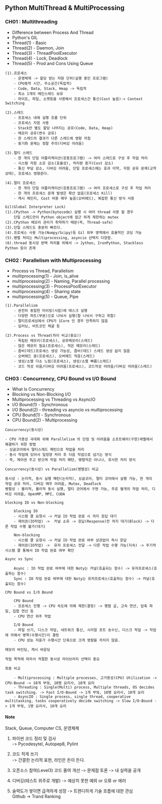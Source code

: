 ## Python MultiThread & MultiProcessing



### CH01 : Multithreading      
- Difference between Process And Thread
- Python's GIL
- Thread(1) - Basic
- Thread(2) - Daemon, Join
- Thread(3) - ThreadPoolExecutor
- Thread(4) - Lock, Deadlock
- Thread(5) - Prod and Cons Using Queue


```
(1).프로세스
    - 운영체제 -> 할당 받는 자원 단위(실행 중인 프로그램)
    - CPU동작 시간, 주소공간(독립적)
    - Code, Data, Stack, Heap -> 독립적
    - 최소 1개의 메인스레드 보유
    - 파이프, 파일, 소켓등을 사용해서 프로세스간 통신(Cost 높음)-> Context Switching

(2).스레드
    - 프로세스 내에 실행 흐름 단위
    - 프로세스 자원 사용
    - Stack만 별도 할당 나머지는 공유(Code, Data, Heap)
    - 메모리 공유(변수 공유)
    - 한 스레드의 결과가 다른 스레드에 영향 끼침
    - 동기화 문제는 정말 주의(디버깅 어려움)

(3).멀티 스레드
    - 한 개의 단일 어플리케이션(응용프로그램) -> 여러 스레드로 구성 후 작업 처리
    - 시스템 자원 소모 감소(효율성), 처리량 증가(Cost 감소)
    - 통신 부담 감소, 디버깅 어려움, 단일 프로세스에는 효과 미약, 자원 공유 문제(교착상태), 프로세스 영향준다.

(4).멀티 프로세스
    - 한 개의 단일 어플리케이션(응용프로그램) -> 여러 프로세스로 구성 후 작업 처리
    - 한 개의 프로세스 문제 발생은 확산 없음(프로세스 Kill)
    - 캐시 체인지, Cost 비용 매우 높음(오버헤드), 복잡한 통신 방식 사용

```


```
Gil(Global Interpreter Lock)
(1).CPython -> Python(bytecode) 실행 시 여러 thread 사용 할 경우
    단일 스레드만이 Python object에 접근 하게 제한하는 mutex
(2).CPython 메모리 관리가 취약하기 때문(즉, Thread-safe)
(3).단일 스레드도 충분히 빠르다.
(4).프로세스 사용 가능(Numpy/Scipy)등 Gil 외부 영역에서 효율적인 코딩 가능
(5).병렬 처리는 Multiprocessing, asyncio 선택지 다양함.
(6).thread 동시성 완벽 처리를 위해서 -> Jython, IronPython, Stackless Python 등이 존재

```
### CH02 : Parallelism with Multiprocessing    
- Process vs Thread, Parallelism
- multiprocessing(1) - Join, is_alive
- multiprocessing(2) - Naming, Parallel processing
- multiprocessing(3) - ProcessPoolExecutor
- multiprocessing(4) - Sharing state
- multiprocessing(5) - Queue, Pipe


```
(1).Parallelism
    - 완전히 동일한 타이밍(시점)에 태스크 실행
    - 다양한 파트(부분)으로 나눠서 실행(합 나눠서 구하고 취합)
    - 멀티프로세싱에서 CPU가 1Core 인 경우 만족하지 않음
    - 딥러닝, 비트코인 채굴 등

(2).Process vs Thread(차이 비교(중요))
    - 독립된 메모리(프로세스), 공유메모리(스레드)
    - 많은 메모리 필요(프로세스), 적은 메모리(스레드)
    - 좀비(데드)프로세스 생성 가능성, 좀비(데드) 스레드 생성 쉽지 않음
    - 오버헤드 큼(프로세스), 오버헤드 작음(스레드)
    - 생성/소멸 다소 느림(프로세스), 생성/소멸 빠름(스레드)
    - 코드 작성 쉬움/디버깅 어려움(프로세스), 코드작성 어려움/디버깅 어려움(스레드)

```



### CH03 : Concurrency, CPU Bound vs I/O Bound
- What Is Concurrency
- Blocking vs Non-Blocking I/O
- Multiprocessing vs Threading vs AsyncIO
- I/O Bound(1) - Synchronous
- I/O Bound(2) - threading vs asyncio vs multiprocessing
- CPU Bound(1) - Synchronous
- CPU Bound(2) - Multiprocessing


```
Concurrency(동시성)

- CPU 가용성 극대화 위해 Parallelism 의 단점 및 어려움을 소프트웨어(구현)레벨에서 해결하기 위한 방법
- 싱글코어에서 멀티스레드 패턴으로 작업을 처리
- 동시 작업에 있어서 일정양 처리 후 다음 작업으로 넘기는 방식
- 즉, 제어권 주고 받으며 작업 처리 패턴, 병렬적은 아니나, 유사한 처리 방식

Concurrency(동시성) vs Parallelism(병렬성) 비교

동시성 : 논리적, 동시 실행 패턴(논리적), 싱글코어, 멀티 코어에서 실행 가능, 한 개의 작업 공유 처리, 디버깅 매우 어려움, Mutex, Deadlock
병렬성 : 물리적, 물리적 동시 실행, 멀티 코어에서 구현 가능, 주로 별개의 작업 처리, 디버깅 어려움, OpenMP, MPI, CUDA

```

```
blocking IO vs Non-blocking

    blocking IO
    - 시스템 콜 요청시 -> 커널 IO 작업 완료 시 까지 응답 대기
    - 제어권(IO작업) ->  커널 소유 -> 응답(Response)전 까지 대기(Block) -> 다른 작업 수행 불가(대기)

    Non-blocking
    - 시스템 콜 요청시 -> 커널 IO 작업 완료 여부 상관없이 즉시 응답
    - 제어권(IO작업) ->  유저 프로세스 전달 -> 다른 작업 수행 가능(지속) -> 주기적 시스템 콜 통해서 IO 작업 완료 여부 확인

Async vs Sync

    Async : IO 작업 완료 여부에 대한 Noty는 커널(호출되는 함수) -> 유저프로세스(호출하는 함수)
    Sync : IO 작업 완료 여부에 대한 Noty는 유저프로세스(호출하는 함수) -> 커널(호출되는 함수)
```


```
CPU Bound vs I/O Bound

    CPU Bound
    - 프로세스 진행 -> CPU 속도에 의해 제한(결정) -> 행렬 곱, 고속 연산, 압축 파일, 집합 연산 등
    - CPU 연산 위주 작업

    I/O Bound
    - 파일 쓰기, 디스크 작업, 네트워크 통신, 시리얼 포트 송수신, 디스크 작업 -> 작업에 의해서 병목(수행시간)이 결정
    - CPU 성능 지표가 수행시간 단축으로 크게 영향을 끼치지 않음.
    
메모리 바인딩, 캐시 바운딩

작업 목적에 따라서 적절한 동시성 라이브러리 선택이 중요

최종 비교

    - Multiprocessing : Multiple processes, 고가용성(CPU) Utilization -> CPU-Bound -> 10개 부엌, 10명 요리사, 10개 요리
    - Threading : Single(Multi) process, Multiple threads, OS decides task switching. -> Fast I/O-Bound -> 1개 부엌, 10명 요리사, 10개 요리
    - AsyncIO : Single process, single thread, cooperative multitasking, tasks cooperatively decide switching -> Slow I/O-Bound -> 1개 부엌, 1명 요리사, 10개 요리
```











#### Note
 
Stack, Queue, Computer CS, 운영체제     


1. 파이썬 코드 정리 및 검사      
-> Pycodesytel, Autopep8, Pylint      

2. 코드 적게 쓰기    
-> 간결한 논리적 표현, 라인은 돈이 든다.   


3. 오픈소스 참여(Level3) 코드 줄여 개선 -> 문제점 토론 -> 내 실력을 공개    


4. 디버깅(테스트 위주로 개발) -> 예상치 못한 예외 or 오류 or 에러     

5. 술력도가 쌓이면 급격하게 성장 -> 트렌디하게 기술 흐름에 대한 관심   
Github -> Trand Ranking
